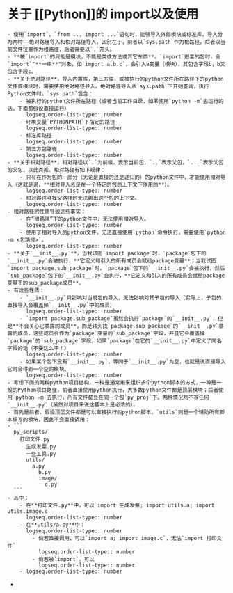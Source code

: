 # 关于 [[Python]]的 import以及使用
	- 使用`import`，`from ... import ...`语句时，能够导入外部模块或标准库，导入分为两种——绝对路径导入和相对路径导入，区别在于，前者以`sys.path`作为根路径，后者以当前文件位置作为根路径，后者需要以`.`开头。
	- **被`import`的只能是模块，不能是类或方法或其它东西**。`import`嵌套的包时，会`import`"**一串**"对象，如`import a.b.c`，会引入a变量（模块），其包含字段b，b又包含字段c。
	- **关于绝对路径**，导入内置库，第三方库，或被执行的python文件所在路径下的python文件或模块时，需要使用绝对路径导入。绝对路径导入从`sys.path`下开始查询，执行Python文件时，`sys.path`包含：
		- 被执行的python文件所在路径（或者当前工作目录，如果使用`python -m`去运行的话，下面都假设直接运行）
		  logseq.order-list-type:: number
		- 环境变量`PYTHONPATH`下指定的路径
		  logseq.order-list-type:: number
		- 标准库路径
		  logseq.order-list-type:: number
		- 第三方包路径
		  logseq.order-list-type:: number
	- **关于相对路径**，相对路径以`.`为前缀，表示当前包，`..`表示父包，`...`表示父包的父包，以此类推。相对路径有如下规律：
		- 只有在作为包的一部分（无论是直接的还是递归的）的python文件中，才能使用相对导入（这就是说，**相对导入总是在一个特定的包的上下文下作用的**）。
		  logseq.order-list-type:: number
		- 相对路径寻找父路径时无法跳出这个包的上下文。
		  logseq.order-list-type:: number
	- 相对路径的性质导致这些事实：
		- 在“根路径”下的python文件中，无法使用相对导入。
		  logseq.order-list-type:: number
		- 使用了相对导入的python文件，无法直接使用`python`命令执行，需要使用`python -m <包路径>`。
		  logseq.order-list-type:: number
	- **关于`__init__.py`**，当我试图`import package`时，`package`包下的`__init__.py`会被执行，**它定义和引入的所有成员会赋给package变量**；当我试图`import package.sub_package`时，`package`包下的`__init__.py`会被执行，然后`sub_package`包下的`__init__.py`会执行，**它定义和引入的所有成员会赋给package变量下的sub_package成员**。
	- 有这些性质：
		- `__init__.py`只影响对当前包的导入，无法影响对其子包的导入（实际上，子包的直接导入会覆盖掉`__init__.py`中的成员）
		  logseq.order-list-type:: number
		- `import package.sub_package`虽然会执行`package`的`__init__.py`，但是**不会关心它暴露的成员**，而是转头找`package.sub_package`的`__init__.py`暴露的成员，这些成员会作为`package`变量的`sub_package`字段，并且它会覆盖掉`package`的`sub_package`字段，如果`package`在它的`__init__.py`中定义了同名字段的话（不要这么干！）
		  logseq.order-list-type:: number
		- 如果某个包下没有`__init__.py`，等同于`__init__.py`为空，也就是说直接导入它时会得到一个空的模块。
		  logseq.order-list-type:: number
	- 考虑下面的两种python项目结构，一种是通常用来组织多个python脚本的方式，一种是一般的Python项目路径，前者直接使用python执行，大多数python文件都是顶层模块；后者使用`python -m`去执行，所有文件都处在同一个包`py_proj`下。两种情况均不写任何`__init__.py`（虽然对项目来说这基本上是必须的）。
	- 首先是前者，假设顶层文件都是可以直接执行的python脚本，`utils`则是一个辅助所有脚本编写的模块，因此不会直接调用：
	- ```
	  py_scripts/
	  	打印文件.py
	      生成发票.py
	      一些工具.py
	      utils/
	      	a.py
	          b.py
	          image/
	          	c.py
	  ```
	- 其中：
		- 在**打印文件.py**中，可以`import 生成发票; import utils.a; import utils.image.c`
		  logseq.order-list-type:: number
		- 在**utils/a.py**中：
		  logseq.order-list-type:: number
			- 倘若直接调用，可以`import a; import image.c`，无法`import 打印文件`
			  logseq.order-list-type:: number
			- 倘若被`import`，可以
			  logseq.order-list-type:: number
		- logseq.order-list-type:: number
-
